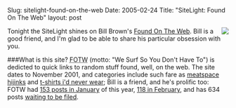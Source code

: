 Slug: sitelight-found-on-the-web
Date: 2005-02-24
Title: "SiteLight: Found On The Web"
layout: post

<a href="http://redmonk.net/category/sitelight/"><img class="at-xid-6a010534988cd3970b0120a5b360ef970c" src="https://steveivy.typepad.com/.a/6a010534988cd3970b0120a5b360ef970c-pi" style="float: right; padding-left: 7px; border:none;" /></a>
Tonight the SiteLight shines on Bill Brown&#39;s <a href="http://foundontheweb.org/">Found On The Web</a>. Bill is a good friend, and I&#39;m glad to be able to share his particular obsession with you.

###What is this site?
<acronym title="Found On The Web">FOTW</acronym> (motto: &quot;We Surf So You Don&#39;t Have To&quot;) is dedicted to quick links to random stuff found, well, on the web. The site dates to November 2001, and categories include such fare as <a href="http://www.foundontheweb.org/categories/meatspace-hijinks/">meatspace hijinks</a> and <a href="http://www.foundontheweb.org/categories/t-shirts-id-never-wear/">t-shirts i&#39;d never wear</a>; Bill is a friend, and he&#39;s prolific too: FOTW had <a href="http://www.foundontheweb.org/archives/2005/01/">153 posts in January</a> of this year, <a href="http://www.foundontheweb.org/archives/2005/02/">118 in February</a>, and has 634 posts <a href="http://www.foundontheweb.org/categories/unfiled/">waiting to be filed</a>.
